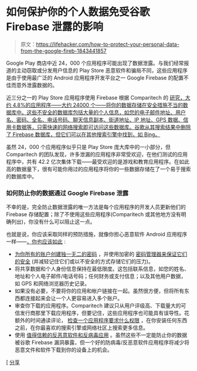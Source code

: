 # 如何保护你的个人数据免受谷歌 Firebase 泄露的影响

> 原文：<https://lifehacker.com/how-to-protect-your-personal-data-from-the-google-fireb-1843441857>

Google Play 商店中近 24，000 个应用程序可能出现了数据泄露。与我们经常报道的主动窃取或分发用户信息的 Play Store 恶意软件和骗局不同，这些应用程序是由于使用最广泛的 Android 应用程序开发平台之一 Google Firebase 的配置不佳而意外泄露数据的。



近三分之一的 Play Store 应用程序使用 Firebase 根据 Comparitech 的 [研究，大约 4.8%的应用程序——大约 24000 个——将你的数据存储在安全措施不当的数据库中。这些不安全的数据库包括大量的个人信息，如您的电子邮件地址、用户名、密码、全名、电话号码、聊天信息副本、街道地址、IP 地址、GPS 数据、信用卡数据等，只需快速的网络搜索即可访问这些数据库。谷歌从其搜索结果中删除了 Firebase 数据库，但它们可以在其他搜索引擎中找到，如 Bing。](https://www.comparitech.com/blog/information-security/firebase-misconfiguration-report/#What_data_is_exposed)

虽然 24，000 个应用程序似乎只是 Play Store 庞大库中的一小部分，但 Comparitech 的团队发现，许多泄漏的应用程序非常受欢迎，在他们测试的应用程序中，共有 42.2 亿次集体下载——最受欢迎的是游戏和教育应用程序。在如此高的数据量下，很有可能你用过的应用程序将你的一些数据存储在了一个易于搜索的数据库中。

### 如何防止你的数据通过 Google Firebase 泄露

不幸的是，完全防止数据泄露的唯一方法是每个应用程序的开发人员更新他们的 Firebase 存储配置；除了不使用这些应用程序(Comparitech 或其他地方没有明确列出)，你没有什么可以阻止这一点。

也就是说，你应该采取同样的预防措施，就像你担心恶意软件 Android 应用程序一样——[，你也应该如此](https://lifehacker.com/how-to-get-rid-of-androids-most-annoying-malware-xhelp-1841699275) :

*   [为你所有的账户创建独一无二的密码](https://lifehacker.com/how-to-create-secure-passwords-that-arent-impossible-to-1825048324) ，并使用加密的 [密码管理器来保证它们的安全](https://lifehacker.com/the-five-best-password-managers-5529133) (并减轻记住它们或以不安全的方式存储它们的压力)。
*   将共享数据和个人身份信息保持在最低限度。这包括联系信息，如您的姓名、地址和个人电子邮件/电话号码；任何财务或支付信息；以及其他用户数据，如 GPS 和网络浏览器历史记录。
*   如果没有必要，不要将你的应用和帐户链接在一起。虽然很方便，但将所有东西都连接起来会让一个人更容易进入多个账户。
*   审查你下载的应用程序。Comparitech 建议只从用户评级高、下载量大的可信发行商那里下载应用程序，但要记住，这些应用程序也可能具有误导性。花额外的时间通读评论， [检查一个应用程序要求什么权限](https://lifehacker.com/use-permissions-to-keep-scammy-apps-off-your-android-1843026818) ，在你安装任何东西之前，在你最喜欢的搜索引擎或网络社区上搜索更多信息。
*   使用 [值得信赖的反恶意软件和反病毒应用](https://lifehacker.com/use-these-antivirus-and-anti-malware-apps-instead-of-av-1841264690) 。虽然这些不一定能防止你的数据被谷歌 Firebase 漏洞暴露，但一个好的防病毒/反恶意软件应用程序将减少将恶意文件和软件下载到你的设备上的机会。

[ [分享](https://www.comparitech.com/blog/information-security/firebase-misconfiguration-report/)